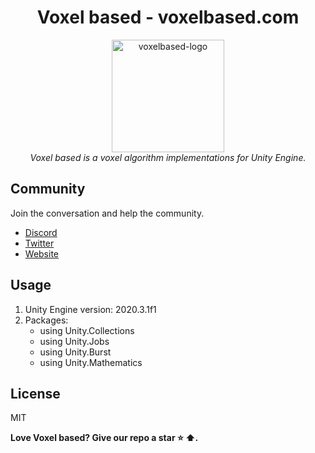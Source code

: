<h1 align="center">Voxel based - voxelbased.com</h1>

<p align="center">
  <img src="https://raw.githubusercontent.com/voxelbased/core/master/images/voxelbased-logo.png" alt="voxelbased-logo" width="180px" height="180px"/>
  <br>
  <i>Voxel based is a voxel algorithm implementations for Unity Engine.</i>
  <br>
</p>

## Community

Join the conversation and help the community.

- [Discord][discord]
- [Twitter][twitter]
- [Website][website]

## Usage
<ol>
    <li>Unity Engine version: 2020.3.1f1</li>
    <li>
        Packages:
        <ul>
        <li>using Unity.Collections</li>
        <li>using Unity.Jobs</li>
        <li>using Unity.Burst</li>
        <li>using Unity.Mathematics</li>
        </ul>
    </li>
</ol>

## License

MIT


**Love Voxel based? Give our repo a star :star: :arrow_up:.**

[twitter]: https://twitter.com/voxelbasedcom
[discord]: https://discord.com/invite/aegudcbYhr
[website]: http://voxelbased.com